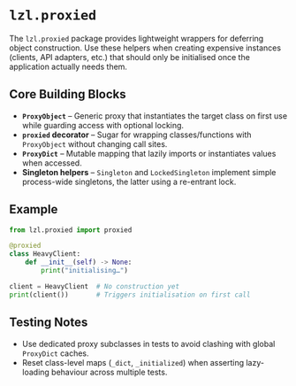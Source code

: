 # `lzl.proxied`

The `lzl.proxied` package provides lightweight wrappers for deferring object
construction.  Use these helpers when creating expensive instances (clients,
API adapters, etc.) that should only be initialised once the application
actually needs them.

## Core Building Blocks
- **`ProxyObject`** – Generic proxy that instantiates the target class on first
  use while guarding access with optional locking.
- **`proxied` decorator** – Sugar for wrapping classes/functions with
  `ProxyObject` without changing call sites.
- **`ProxyDict`** – Mutable mapping that lazily imports or instantiates values
  when accessed.
- **Singleton helpers** – `Singleton` and `LockedSingleton` implement simple
  process-wide singletons, the latter using a re-entrant lock.

## Example
```python
from lzl.proxied import proxied

@proxied
class HeavyClient:
    def __init__(self) -> None:
        print("initialising…")

client = HeavyClient  # No construction yet
print(client())       # Triggers initialisation on first call
```

## Testing Notes
- Use dedicated proxy subclasses in tests to avoid clashing with global
  `ProxyDict` caches.
- Reset class-level maps (`_dict`, `_initialized`) when asserting lazy-loading
  behaviour across multiple tests.
